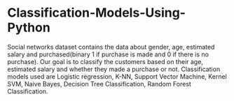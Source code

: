 # Classification-Models-Using-Python
Social networks dataset contains the data about gender, age, estimated salary and purchased(binary 1 if purchase is made and 0 if there is no purchase). Our goal is to classify the customers based on their age, estimated salary and whether they made a purchase or not. Classification models used are Logistic regression, K-NN, Support Vector Machine, Kernel SVM, Naive Bayes, Decision Tree Classification, Random Forest Classification.
